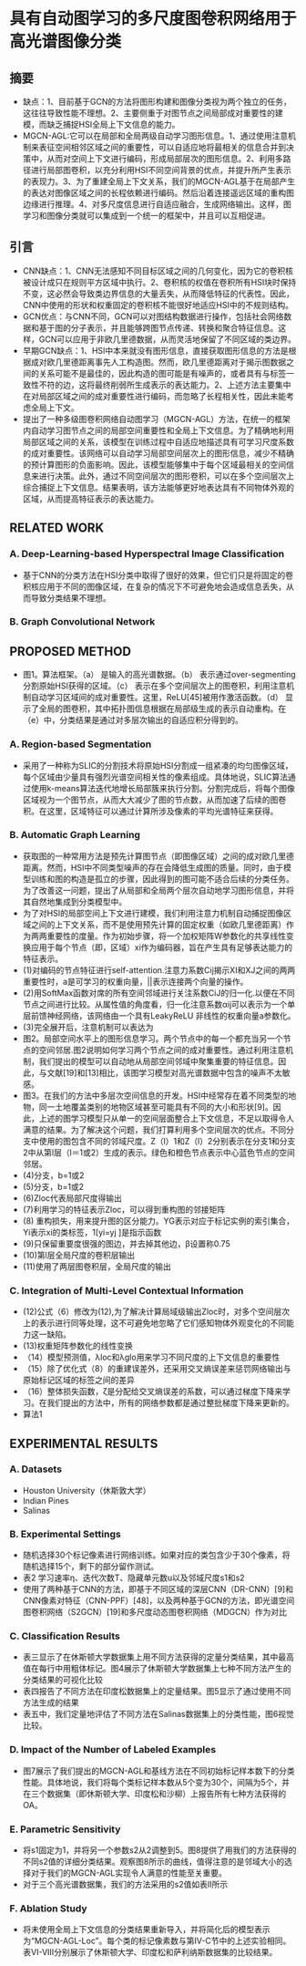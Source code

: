 # 具有自动图学习的多尺度图卷积网络用于高光谱图像分类 #
## 摘要 ##
- 缺点：1、目前基于GCN的方法将图形构建和图像分类视为两个独立的任务，这往往导致性能不理想。2、主要侧重于对图节点之间局部成对重要性的建模，而缺乏捕捉HSI全局上下文信息的能力。
- MGCN-AGL:它可以在局部和全局两级自动学习图形信息。1、通过使用注意机制来表征空间相邻区域之间的重要性，可以自适应地将最相关的信息合并到决策中，从而对空间上下文进行编码，形成局部层次的图形信息。2、利用多路径进行局部图卷积，以充分利用HSI不同空间背景的优点，并提升所产生表示的表现力。3、为了重建全局上下文关系，我们的MGCN-AGL基于在局部产生的表达对图像区域之间的长程依赖进行编码。然后沿着连接遥远区域的重构图边缘进行推理。4、对多尺度信息进行自适应融合，生成网络输出。这样，图学习和图像分类就可以集成到一个统一的框架中，并且可以互相促进。
## 引言 ##
- CNN缺点：1、CNN无法感知不同目标区域之间的几何变化，因为它的卷积核被设计成只在规则平方区域中执行。2、卷积核的权值在卷积所有HSI块时保持不变，这必然会导致类边界信息的大量丢失，从而降低特征的代表性。因此，CNN中使用的形状和权重固定的卷积核不能很好地适应HSI中的不规则结构。
- GCN优点：与CNN不同，GCN可以对图结构数据进行操作，包括社会网络数据和基于图的分子表示，并且能够跨图节点传递、转换和聚合特征信息。这样，GCN可以应用于非欧几里德数据，从而灵活地保留了不同区域的类边界。
- 早期GCN缺点：1、HSI中本来就没有图形信息，直接获取图形信息的方法是根据成对欧几里德距离事先人工构造图。然而，欧几里德距离对于揭示图数据之间的关系可能不是最佳的，因此构造的图可能是有噪声的，或者具有与标签一致性不符的边，这将最终削弱所生成表示的表达能力。2、上述方法主要集中在对局部区域之间的成对重要性进行编码，而忽略了长程相关性，因此未能考虑全局上下文。
- 提出了一种多级图卷积网络自动图学习（MGCN-AGL）方法，在统一的框架内自动学习图节点之间的局部空间重要性和全局上下文信息。为了精确地利用局部区域之间的关系，该模型在训练过程中自适应地描述具有可学习尺度系数的成对重要性。该网络可以自动学习局部空间层次上的图形信息，减少不精确的预计算图形的负面影响。因此，该模型能够集中于每个区域最相关的空间信息来进行决策。此外，通过不同空间层次的图形卷积，可以在多个空间层次上综合捕捉上下文信息。结果表明，该方法能够更好地表达具有不同物体外观的区域，从而提高特征表示的表达能力。
## RELATED WORK ##
### A. Deep-Learning-based Hyperspectral Image Classification
- 基于CNN的分类方法在HSI分类中取得了很好的效果，但它们只是将固定的卷积核应用于不同的图像区域，在复杂的情况下不可避免地会造成信息丢失，从而导致分类结果不理想。
### B. Graph Convolutional Network 
## PROPOSED METHOD ##
- 图1。算法框架。（a） 是输入的高光谱数据。（b） 表示通过over-segmenting分割原始HSI获得的区域。（c） 表示在多个空间层次上的图卷积，利用注意机制自动学习区域间的成对重要性。这里，ReLU[45]被用作激活函数。（d） 显示了全局的图卷积，其中拓扑图信息根据在局部级生成的表示自动重构。在（e）中，分类结果是通过对多层次输出的自适应积分得到的。
### A. Region-based Segmentation
- 采用了一种称为SLIC的分割技术将原始HSI分割成一组紧凑的均匀图像区域，每个区域由少量具有强烈光谱空间相关性的像素组成。具体地说，SLIC算法通过使用k-means算法迭代地增长局部簇来执行分割。分割完成后，将每个图像区域视为一个图节点，从而大大减少了图的节点数，从而加速了后续的图卷积。在这里，区域特征可以通过计算所涉及像素的平均光谱特征来获得。
### B. Automatic Graph Learning 
- 获取图的一种常用方法是预先计算图节点（即图像区域）之间的成对欧几里德距离。然而，HSI中不同类型噪声的存在会降低生成图的质量。同时，由于模型训练和图的构造是孤立的步骤，因此得到的图可能不适合后续的分类任务。为了改善这一问题，提出了从局部和全局两个层次自动地学习图形信息，并将其自然地集成到分类模型中。
- 为了对HSI的局部空间上下文进行建模，我们利用注意力机制自动捕捉图像区域之间的上下文关系，而不是使用预先计算的固定权重（如欧几里德距离）作为两两重要性的度量。作为初始步骤，将一个加权矩阵W参数化的共享线性变换应用于每个节点（即，区域）xi作为编码器，旨在产生具有足够表达能力的特征表示。
- (1)对编码的节点特征进行self-attention.注意力系数Cij揭示XI和XJ之间的两两重要性时，a是可学习的权重向量，||表示连接两个向量的操作。
- (2)用SoftMax函数对席的所有空间邻域进行关注系数CiJ的归一化.以便在不同节点之间进行比较。从属性值的角度看，归一化注意系数αij可以表示为一个单层前馈神经网络，该网络由一个具有LeakyReLU 非线性的权重向量a参数化。
- (3)完全展开后，注意机制可以表达为
- 图2。局部空间水平上的图形信息学习。两个节点中的每一个都充当另一个节点的空间邻居.图2说明如何学习两个节点之间的成对重要性。通过利用注意机制，我们提出的模型可以自动地从局部空间邻域中聚集重要的特征信息。因此，与文献[19]和[13]相比，该图学习模型对高光谱数据中包含的噪声不太敏感。
- 图3。在我们的方法中多层次空间信息的开发。HSI中经常存在着不同类型的地物，同一土地覆盖类别的地物区域甚至可能具有不同的大小和形状[9]。因此，上述的图学习模型只从单一的空间层面整合上下文信息，不足以取得令人满意的结果。为了解决这个问题，我们打算利用多个空间层次的优点。不同分支中使用的图包含不同的邻域尺度。Z（l）1和Z（l）2分别表示在分支1和分支2中从第l层（l＝1或2）生成的表示。绿色和橙色节点表示中心蓝色节点的空间邻居。
- (4)分支，b=1或2
- (5)分支，b=1或2
- (6)Zloc代表局部尺度得输出
- (7)利用学习的特征表示Zloc，可以得到重构图的邻接矩阵
- (8) 重构损失，用来提升图的区分能力。YG表示对应于标记实例的索引集合，Yi表示xi的类标签，1[yi=yj ]是指示函数
- (9)只保留重要度很强的图边，并去掉其他边，β设置称0.75
- (10)第l层全局尺度的卷积层输出
- (11)使用了两层图卷积层，全局尺度的输出
### C. Integration of Multi-Level Contextual Information
- (12)公式（6）修改为(12),为了解决计算局域级输出Zloc时，对多个空间层次上的表示进行同等处理，这不可避免地忽略了它们感知物体外观变化的不同能力这一缺陷。
- (13)权重矩阵参数化的线性变换
- （14）模型预测值，λloc和λglo用来学习不同尺度的上下文信息的重要性
- （15）除了优化式（8）的重建误差外，还采用交叉熵误差来惩罚网络输出与原始标记区域的标签之间的差异
- （16）整体损失函数，ζ是分配给交叉熵误差的系数，可以通过梯度下降来学习。在我们提出的方法中，所有的网络参数都是通过整批梯度下降来更新的。
- 算法1
## EXPERIMENTAL RESULTS
### A. Datasets
- Houston University（休斯敦大学）
- Indian Pines
- Salinas
### B. Experimental Settings 
- 随机选择30个标记像素进行网络训练。如果对应的类包含少于30个像素，将随机选择15个，剩下的部分留作测试。
- 表2 学习速率η、迭代次数T、隐藏单元数u以及邻域尺度s1和s2
- 使用了两种基于CNN的方法，即基于不同区域的深层CNN（DR-CNN）[9]和CNN像素对特征（CNN-PPF）[48]，以及两种基于GCN的方法，即光谱空间图卷积网络（S2GCN）[19]和多尺度动态图卷积网络（MDGCN）作为对比
### C. Classification Results
- 表三显示了在休斯顿大学数据集上用不同方法获得的定量分类结果，其中最高值在每行中用粗体标记。图4展示了休斯顿大学数据集上七种不同方法产生的分类结果的可视化比较
- 表四报告了不同方法在印度松数据集上的定量结果。图5显示了通过使用不同方法生成的结果
- 表五中，我们定量地评估了不同方法在Salinas数据集上的分类性能，图6视觉比较。
### D. Impact of the Number of Labeled Examples 
- 图7展示了我们提出的MGCN-AGL和基线方法在不同初始标记样本数下的分类性能。具体地说，我们将每个类标记样本数从5个变为30个，间隔为5个，并在三个数据集（即休斯顿大学、印度松和沙柳）上报告所有七种方法获得的OA。
### E. Parametric Sensitivity 
- 将s1固定为1，并将另一个参数s2从2调整到5。图8提供了用我们的方法获得的不同s2值的详细分类结果。观察图8所示的曲线，值得注意的是邻域大小的选择对于我们的MGCN-AGL实现令人满意的性能至关重要。
- 对于三个高光谱数据集，我们的方法采用的s2值如表II所示
### F. Ablation Study 
- 将未使用全局上下文信息的分类结果重新导入，并将简化后的模型表示为“MGCN-AGL-Loc”。每个类的标记像素数与第IV-C节中的上述实验相同。表VI-VIII分别展示了休斯顿大学、印度松和萨利纳斯数据集的比较结果。
